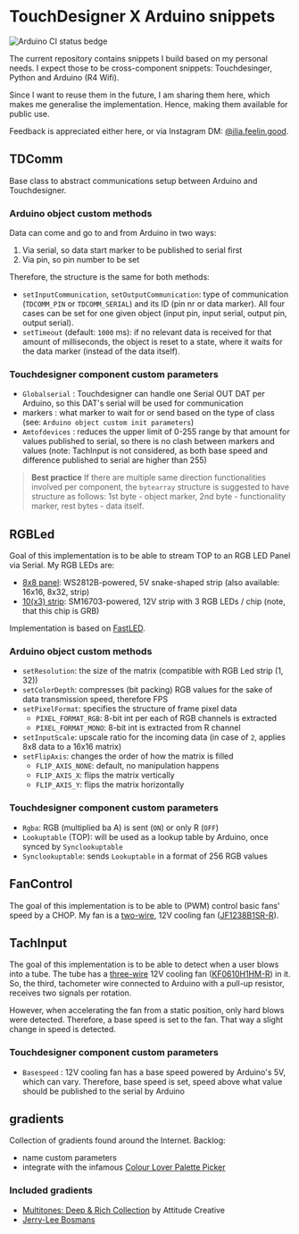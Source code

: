 # TouchDesigner X Arduino snippets

![Arduino CI status bedge](https://github.com/alilia/touchdesigner/actions/workflows/main.yml/badge.svg)

The current repository contains snippets I build based on my personal needs. I expect those to be cross-component snippets: Touchdesinger, Python and Arduino (R4 Wifi).

Since I want to reuse them in the future, I am sharing them here, which makes me generalise the implementation. Hence, making them available for public use.

Feedback is appreciated either here, or via Instagram DM: [@ilia.feelin.good](https://www.instagram.com/ilia.feelin.good/).

## TDComm

Base class to abstract communications setup between Arduino and Touchdesigner.

### Arduino object custom methods

Data can come and go to and from Arduino in two ways:

1. Via serial, so data start marker to be published to serial first
1. Via pin, so pin number to be set

Therefore, the structure is the same for both methods:

* `setInputCommunication`, `setOutputCommunication`: type of communication (`TDCOMM_PIN` or `TDCOMM_SERIAL`) and its ID (pin nr or data marker). All four cases can be set for one given object (input pin, input serial, output pin, output serial).
* `setTimeout` (default: `1000` ms): if no relevant data is received for that amount of milliseconds, the object is reset to a state, where it waits for the data marker (instead of the data itself).

### Touchdesigner component custom parameters

* `Globalserial` : Touchdesigner can handle one Serial OUT DAT per Arduino, so this DAT's serial will be used for communication
* markers : what marker to wait for or send based on the type of class (see: `Arduino object custom init parameters`)
* `Amtofdevices` : reduces the upper limit of 0-255 range by that amount for values published to serial, so there is no clash between markers and values (note: TachInput is not considered, as both base speed and difference published to serial are higher than 255)

> **Best practice** If there are multiple same direction functionalities involved per component, the `bytearray` structure is suggested to have structure as follows: 1st byte - object marker, 2nd byte - functionality marker, rest bytes - data itself.

## RGBLed

Goal of this implementation is to be able to stream TOP to an RGB LED Panel via Serial. My RGB LEDs are:
* [8x8 panel](https://www.aliexpress.com/item/1005003901833984.html): WS2812B-powered, 5V snake-shaped strip (also available: 16x16, 8x32, strip)
* [10(x3) strip](https://leddiszkont.hu/led-szalag-led-szalag-magic-1.-magyarorszagon-a-legolcsobb/LLSZ505048L2EVRGBMAG/adatlap.html): SM16703-powered, 12V strip with 3 RGB LEDs / chip (note, that this chip is GRB)

Implementation is based on [FastLED](https://github.com/FastLED/FastLED).

### Arduino object custom methods

* `setResolution`: the size of the matrix (compatible with RGB Led strip (1, 32))
* `setColorDepth`: compresses (bit packing) RGB values for the sake of data transmission speed, therefore FPS
* `setPixelFormat`: specifies the structure of frame pixel data
  * `PIXEL_FORMAT_RGB`: 8-bit int per each of RGB channels is extracted
  * `PIXEL_FORMAT_MONO`: 8-bit int is extracted from R channel
* `setInputScale`: upscale ratio for the incoming data (in case of `2`, applies 8x8 data to a 16x16 matrix)
* `setFlipAxis`: changes the order of how the matrix is filled
  * `FLIP_AXIS_NONE`: default, no manipulation happens
  * `FLIP_AXIS_X`: flips the matrix vertically
  * `FLIP_AXIS_Y`: flips the matrix horizontally

### Touchdesigner component custom parameters

* `Rgba`: RGB (multiplied ba A) is sent (`ON`) or only R (`OFF`)
* `Lookuptable` (TOP): will be used as a lookup table by Arduino, once synced by `Synclookuptable`
* `Synclookuptable`: sends `Lookuptable` in a format of 256 RGB values

## FanControl

The goal of this implementation is to be able to (PWM) control basic fans' speed by a CHOP. My fan is a [two-wire](https://youtu.be/UJK2JF8wOu8?t=67), 12V cooling fan ([JF1238B1SR-R](https://lomex.hu/pdf/jam/(jam)_jf1238-13.pdf)).

## TachInput

The goal of this implementation is to be able to detect when a user blows into a tube. The tube has a [three-wire](https://youtu.be/UJK2JF8wOu8?t=208) 12V cooling fan ([KF0610H1HM-R](https://lomex.hu/pdf/jam/(jam)_kf0610-01.pdf)) in it. So, the third, tachometer wire connected to Arduino with a pull-up resistor, receives two signals per rotation.

However, when accelerating the fan from a static position, only hard blows were detected. Therefore, a base speed is set to the fan. That way a slight change in speed is detected.

### Touchdesigner component custom parameters

* `Basespeed` : 12V cooling fan has a base speed powered by Arduino's 5V, which can vary. Therefore, base speed is set, speed above what value should be published to the serial by Arduino

## gradients

Collection of gradients found around the Internet. Backlog:

* name custom parameters
* integrate with the infamous [Colour Lover Palette Picker](https://derivative.ca/community-post/asset/colour-lover-palette-picker/62697)

### Included gradients

* [Multitones: Deep & Rich Collection](https://attitudecreative.co.uk/multitones-deep-and-rich) by Attitude Creative
* [Jerry-Lee Bosmans](https://www.jerryleebosmans.com/)
